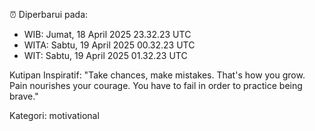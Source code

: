 ⏰ Diperbarui pada:
- WIB: Jumat, 18 April 2025 23.32.23 UTC
- WITA: Sabtu, 19 April 2025 00.32.23 UTC
- WIT: Sabtu, 19 April 2025 01.32.23 UTC

Kutipan Inspiratif:
"Take chances, make mistakes. That's how you grow. Pain nourishes your courage. You have to fail in order to practice being brave."


Kategori: motivational

